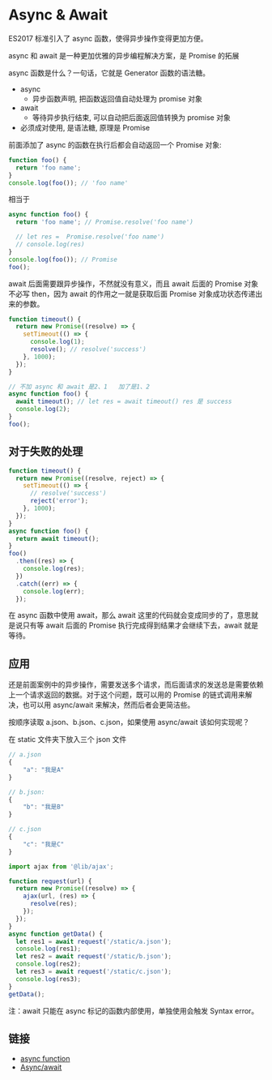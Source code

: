 # Async & Await

ES2017 标准引入了 async 函数，使得异步操作变得更加方便。

async 和 await 是一种更加优雅的异步编程解决方案，是 Promise 的拓展

async 函数是什么？一句话，它就是 Generator 函数的语法糖。

- async
  - 异步函数声明, 把函数返回值自动处理为 promise 对象
- await
  - 等待异步执行结束, 可以自动把后面返回值转换为 promise 对象
- 必须成对使用, 是语法糖, 原理是 Promise

前面添加了 async 的函数在执行后都会自动返回一个 Promise 对象:

```js
function foo() {
  return 'foo name';
}
console.log(foo()); // 'foo name'
```

相当于

```js
async function foo() {
  return 'foo name'; // Promise.resolve('foo name')

  // let res =  Promise.resolve('foo name')
  // console.log(res)
}
console.log(foo()); // Promise
foo();
```

await 后面需要跟异步操作，不然就没有意义，而且 await 后面的 Promise 对象不必写 then，因为 await 的作用之一就是获取后面 Promise 对象成功状态传递出来的参数。

```js
function timeout() {
  return new Promise((resolve) => {
    setTimeout(() => {
      console.log(1);
      resolve(); // resolve('success')
    }, 1000);
  });
}

// 不加 async 和 await 是2、1   加了是1、2
async function foo() {
  await timeout(); // let res = await timeout() res 是 success
  console.log(2);
}
foo();
```

## 对于失败的处理

```js
function timeout() {
  return new Promise((resolve, reject) => {
    setTimeout(() => {
      // resolve('success')
      reject('error');
    }, 1000);
  });
}
async function foo() {
  return await timeout();
}
foo()
  .then((res) => {
    console.log(res);
  })
  .catch((err) => {
    console.log(err);
  });
```

在 async 函数中使用 await，那么 await 这里的代码就会变成同步的了，意思就是说只有等 await 后面的 Promise 执行完成得到结果才会继续下去，await 就是等待。

## 应用

还是前面案例中的异步操作，需要发送多个请求，而后面请求的发送总是需要依赖上一个请求返回的数据。对于这个问题，既可以用的 Promise 的链式调用来解决，也可以用 async/await 来解决，然而后者会更简洁些。

按顺序读取 a.json、b.json、c.json，如果使用 async/await 该如何实现呢？

在 static 文件夹下放入三个 json 文件

```js
// a.json
{
    "a": "我是A"
}

// b.json:
{
    "b": "我是B"
}

// c.json
{
    "c": "我是C"
}
```

```js
import ajax from '@lib/ajax';

function request(url) {
  return new Promise((resolve) => {
    ajax(url, (res) => {
      resolve(res);
    });
  });
}
async function getData() {
  let res1 = await request('/static/a.json');
  console.log(res1);
  let res2 = await request('/static/b.json');
  console.log(res2);
  let res3 = await request('/static/c.json');
  console.log(res3);
}
getData();
```

注：await 只能在 async 标记的函数内部使用，单独使用会触发 Syntax error。

## 链接

- [async function](https://developer.mozilla.org/zh-CN/docs/Web/JavaScript/Reference/Statements/async_function)
- [Async/await](https://javascript.info/async-await)
